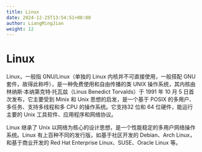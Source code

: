 ```yaml
---
title: Linux
date: 2024-12-25T13:54:51+08:00
author: LiangMingJian
weight: 12
---
```


# Linux

Linux，一般指 GNU/Linux（单独的 Linux 内核并不可直接使用，一般搭配 GNU 套件，故得此称呼），是一种免费使用和自由传播的类 UNIX 操作系统，其内核由林纳斯·本纳第克特·托瓦兹（Linus Benedict Torvalds）于 1991 年 10 月 5 日首次发布，它主要受到 Minix 和 Unix 思想的启发，是一个基于 POSIX 的多用户、多任务、支持多线程和多 CPU 的操作系统。它支持32 位和 64 位硬件，能运行主要的 Unix 工具软件、应用程序和网络协议。

Linux 继承了 Unix 以网络为核心的设计思想，是一个性能稳定的多用户网络操作系统。Linux 有上百种不同的发行版，如基于社区开发的 Debian、Arch Linux，和基于商业开发的 Red Hat Enterprise Linux、SUSE、Oracle Linux 等。
